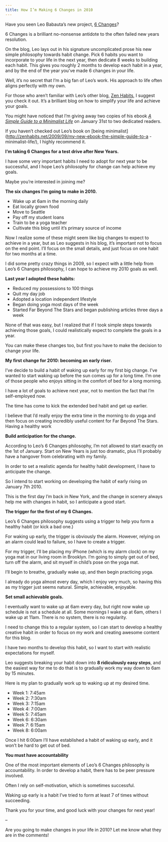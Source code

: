 ```yaml
---
title: How I’m Making 6 Changes in 2010
---
```


Have you seen Leo Babauta’s new project, [6
Changes](http://www.6changes.com/)?

6 Changes is a brilliant no-nonsense antidote to the often failed new years
resolution.

On the blog, Leo lays out in his signature uncomplicated prose his new simple
philosophy towards habit change. Pick 6 habits you want to incorporate to your
life in the next year, then dedicate 8 weeks to building each habit. This
gives you roughly 2 months to develop each habit in a year, and by the end of
the year you’ve made 6 changes in your life.

Well, it’s no secret that I’m a big fan of Leo’s work. His approach to life often
aligns perfectly with my own.

For those who aren’t familiar with Leo’s other blog, [Zen
Habits](http://www.zenhabits.net/), I suggest you check it out. It’s a
brilliant blog on how to simplify your life and achieve your goals.

You might have noticed that I’m giving away two copies of his ebook _[A Simple
Guide to a Minimalist Life](https://www.farbeyondthestars.com/how-to-blog-less-with-more-impact/)_ on
January 31st to two dedicated readers.

If you haven’t checked out Leo’s book on [being
minimalist](http://zenhabits.net/2009/09/my-new-ebook-the-simple-guide-to-a
-minimalist-life/), I highly recommend it.

**I’m taking 6 Changes for a test drive after New Years.**

I have some very important habits I need to adopt for next year to be
successful, and I hope Leo’s philosophy for change can help achieve my goals.

Maybe you’re interested in joining me?

**The six changes I’m going to make in 2010.**

  * Wake up at 6am in the morning daily
  * Eat locally grown food
  * Move to Seattle
  * Pay off my student loans
  * Train to be a yoga teacher
  * Cultivate this blog until it’s primary source of income

Now I realize some of these might seem like big changes to expect to achieve
in a year, but as Leo suggests in his blog, it’s important not to focus on the
end point. I’ll focus on the small details, and just focus on one habit for
two months at a time.

I did some pretty crazy things in 2009, so I expect with a little help from
Leo’s 6 Changes philosophy, I can hope to achieve my 2010 goals as well.

**Last year I adopted these habits:**

  * Reduced my possessions to 100 things
  * Quit my day job
  * Adopted a location independent lifestyle
  * Began doing yoga most days of the week
  * Started Far Beyond The Stars and began publishing articles three days a week

None of that was easy, but I realized that if I took simple steps towards
achieving those goals, I could realistically expect to complete the goals in a
year.

You can make these changes too, but first you have to make the decision to
change your life.

**My first change for 2010: becoming an early riser.**

I’ve decide to build a habit of waking up early for my first big change. I’ve
wanted to start waking up before the sun comes up for a long time. I’m one of
those people who enjoys sitting in the comfort of bed for a long morning.

I have a lot of goals to achieve next year, not to mention the fact that I’m
self-employed now.

The time has come to kick the extended bed habit and get up earlier.

I believe that I’d really enjoy the extra time in the morning to do yoga and
then focus on creating incredibly useful content for Far Beyond The Stars.
Having a healthy work

**Build ****anticipation**** for the change.**

According to Leo’s 6 Changes philosophy, I’m not allowed to start exactly on
the 1st of January. Start on New Years is just too dramatic, plus I’ll
probably have a hangover from celebrating with my family.

In order to set a realistic agenda for healthy habit development, I have to
anticipate the change.

So I intend to start working on developing the habit of early rising on
January 7th 2010.

This is the first day I’m back in New York, and the change in scenery always
help me with changes in habit, so I anticipate a good start.

**The trigger for the first of my 6 Changes.**

Leo’s 6 Changes philosophy suggests using a
trigger to help you form a
healthy habit (or kick a bad one.)

For waking up early, the trigger is obviously the alarm. However, relying on
an alarm could lead to failure, so I have to create a trigger.

For my trigger, I’ll be placing my iPhone (which is my alarm clock) on my yoga
mat in our living room in Brooklyn. I’m going to simply get out of bed, turn
off the alarm, and sit myself in child’s pose on the yoga mat.

I’ll begin to breathe, gradually wake up, and then begin practicing yoga.

I already do yoga almost every day, which I enjoy very much, so having this as
my trigger just seems natural. Simple, achievable, enjoyable.

**Set small achievable goals.**

I eventually want to wake up at 6am every day, but right now wake up schedule
is not a schedule at all. Some mornings I wake up at 6am, others I wake up at
11am. There is no system, there is no regularity.

I need to change this to a regular system, so I can start to develop a healthy
creative habit in order to focus on my work and creating awesome content for
this blog.

I have two months to develop this habit, so I want to start with realistic
expectations for myself.

Leo suggests breaking your habit down into **8 ridiculously easy steps**, and
the easiest way for me to do that is to gradually work my way down to 6am by
15 minutes.

Here is my plan to gradually work up to waking up at my desired time.

  * Week 1: 7:45am
  * Week 2: 7:30am
  * Week 3: 7:15am
  * Week 4: 7:00am
  * Week 5: 7:45am
  * Week 6: 6:30am
  * Week 7: 6:15am
  * Week 8: 6:00am

Once I hit 6:00am I’ll have established a habit of waking up early, and it
won’t be hard to get out of bed.

**You must have accountability**

One of the most important elements of Leo’s 6 Changes philosophy is
accountability. In order
to develop a habit, there has to be peer pressure involved.

Often I rely on self-motivation, which is sometimes successful.

Waking up early is a habit I’ve tried to form at least 7 of times without
succeeding.

Thank you for your time, and good luck with your changes for next year!

–

Are you going to make changes in your life in 2010? Let me know what they are
in the comments!
